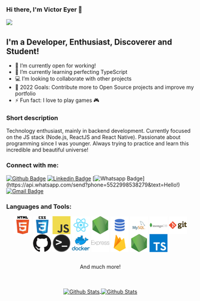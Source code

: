 ### Hi there, I'm Victor Eyer 👋
![](https://komarev.com/ghpvc/?username=mlg404)
## I'm a Developer, Enthusiast, Discoverer and Student!
- 🔭 I’m currently open for working!
- 🌱 I’m currently learning perfecting TypeScript
- 💻 I’m looking to collaborate with other projects
- 🥅 2022 Goals: Contribute more to Open Source projects and improve my portfolio
- ⚡ Fun fact: I love to play games 🎮
### Short description
Technology enthusiast, mainly in backend development.
Currently focused on the JS stack (Node.js, ReactJS and React Native).
Passionate about programming since I was younger.
Always trying to practice and learn this incredible and beautiful universe!
### Connect with me:
[![Github Badge](https://img.shields.io/badge/-Github-000?style=flat-square&logo=Github&logoColor=white&link=https://github.com/mlg404)](https://github.com/mlg404)
[![Linkedin Badge](https://img.shields.io/badge/-LinkedIn-blue?style=flat-square&logo=Linkedin&logoColor=white&link=https://www.linkedin.com/in/victoreyer)](https://www.linkedin.com/in/victoreyer)
[![Whatsapp Badge](https://img.shields.io/badge/-Whatsapp-4CA143?style=flat-square&labelColor=4CA143&logo=whatsapp&logoColor=white&link=https://api.whatsapp.com/send?phone=5522998538279&text=Hello!)](https://api.whatsapp.com/send?phone=5522998538279&text=Hello!)
[![Gmail Badge](https://img.shields.io/badge/-Gmail-c14438?style=flat-square&logo=Gmail&logoColor=white&link=mailto:eyervictor@gmail.com)](mailto:eyervictor@gmail.com)
### Languages and Tools:
<div align="center">
	<img align="center" alt="HTML5" width="48px" src="https://raw.githubusercontent.com/github/explore/80688e429a7d4ef2fca1e82350fe8e3517d3494d/topics/html/html.png" />
	<img align="center" alt="CSS3" width="48px" src="https://raw.githubusercontent.com/github/explore/80688e429a7d4ef2fca1e82350fe8e3517d3494d/topics/css/css.png" />
	<img align="center" alt="JavaScript" width="48px" src="https://raw.githubusercontent.com/github/explore/80688e429a7d4ef2fca1e82350fe8e3517d3494d/topics/javascript/javascript.png" />
	<img align="center" alt="React" width="48px" src="https://raw.githubusercontent.com/github/explore/80688e429a7d4ef2fca1e82350fe8e3517d3494d/topics/react/react.png" />
	<img align="center" alt="Node.js" width="48px" src="https://raw.githubusercontent.com/github/explore/80688e429a7d4ef2fca1e82350fe8e3517d3494d/topics/nodejs/nodejs.png" />
	<img align="center" alt="SQL" width="48px" src="https://raw.githubusercontent.com/github/explore/80688e429a7d4ef2fca1e82350fe8e3517d3494d/topics/sql/sql.png" />
	<img align="center" alt="MySQL" width="48px" src="https://raw.githubusercontent.com/github/explore/80688e429a7d4ef2fca1e82350fe8e3517d3494d/topics/mysql/mysql.png" />
	<img align="center" alt="MongoDB" width="48px" src="https://raw.githubusercontent.com/github/explore/80688e429a7d4ef2fca1e82350fe8e3517d3494d/topics/mongodb/mongodb.png" />
	<img align="center" alt="Git" width="48px" src="https://raw.githubusercontent.com/github/explore/80688e429a7d4ef2fca1e82350fe8e3517d3494d/topics/git/git.png" />
	<img align="center" alt="GitHub" width="48px" src="https://raw.githubusercontent.com/github/explore/78df643247d429f6cc873026c0622819ad797942/topics/github/github.png" />
	<img align="center" alt="HTML5" width="48px" src="https://raw.githubusercontent.com/github/explore/80688e429a7d4ef2fca1e82350fe8e3517d3494d/topics/terminal/terminal.png" />
	<img align="center" alt="Docker" width="48px" src="https://raw.githubusercontent.com/github/explore/80688e429a7d4ef2fca1e82350fe8e3517d3494d/topics/docker/docker.png" />
	<img align="center" alt="Express" width="48px" src="https://raw.githubusercontent.com/github/explore/80688e429a7d4ef2fca1e82350fe8e3517d3494d/topics/express/express.png" />
	<img align="center" alt="Firebase" width="48px" src="https://raw.githubusercontent.com/github/explore/80688e429a7d4ef2fca1e82350fe8e3517d3494d/topics/firebase/firebase.png" />
	<img align="center" alt="Node" width="48px" src="https://raw.githubusercontent.com/github/explore/80688e429a7d4ef2fca1e82350fe8e3517d3494d/topics/nodejs/nodejs.png" />
	<img align="center" alt="TypeScript" width="48px" src="https://raw.githubusercontent.com/github/explore/80688e429a7d4ef2fca1e82350fe8e3517d3494d/topics/typescript/typescript.png" />
	<br /><br />
	<p align"center">And much more!</p>
</div>
<br />
<br />
<div align="center">
	<a href="https://github.com/anuraghazra/github-readme-stats">
		<img align="center" alt="Github Stats" src="https://github-readme-stats.vercel.app/api/top-langs/?username=mlg404&layout=compact" />
	</a>
	<a href="https://github.com/anuraghazra/github-readme-stats">
		<img align="center" alt="Github Stats" src="https://github-readme-stats.vercel.app/api?username=mlg404&show_icons=true&include_all_commits=true&count_private=true&hide=issues,contribs&cache_seconds=1800&line_height=30" />
	</a>
</div>
